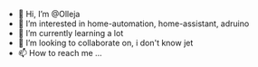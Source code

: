 - 👋 Hi, I’m @Olleja
- 👀 I’m interested in home-automation, home-assistant, adruino
- 🌱 I’m currently learning a lot
- 💞️ I’m looking to collaborate on, i don't know jet
- 📫 How to reach me ...

<!---
Olleja/Olleja is a ✨ special ✨ repository because its `README.md` (this file) appears on your GitHub profile.
You can click the Preview link to take a look at your changes.
--->
